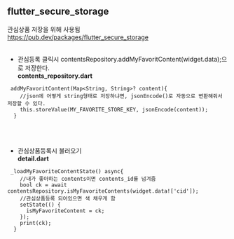 ## flutter_secure_storage
관심상품 저장을 위해 사용됨 <br>
https://pub.dev/packages/flutter_secure_storage
<br><br>

- 관심등록 클릭시 contentsRepository.addMyFavoritContent(widget.data);으로 저장한다. <br>
**contents_repository.dart**
```
 addMyFavoritContent(Map<String, String>? content){
    //json에 어떻게 string형태로 저장하냐면, jsonEncode()로 자동으로 변환해줘서 저장할 수 있다.
    this.storeValue(MY_FAVORITE_STORE_KEY, jsonEncode(content));
  }
```

<br><br>

- 관심상품등록시 불러오기 <br>
**detail.dart**
```
 _loadMyFavoriteContentState() async{
    //내가 좋아하는 contents이면 contents_id를 넘겨줌
    bool ck = await contentsRepository.isMyFavoriteContents(widget.data!['cid']);
    //관심상품등록 되어있으면 색 채우게 함
    setState(() {
      isMyFavoriteContent = ck;
    });
    print(ck);
  }
```